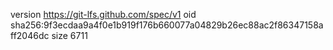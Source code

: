 version https://git-lfs.github.com/spec/v1
oid sha256:9f3ecdaa9a4f0e1b919f176b660077a04829b26ec88ac2f86347158aff2046dc
size 6711
